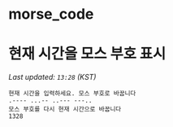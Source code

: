 # morse_code
# 현재 시간을 모스 부호 표시
<!-- MORSE_TIME_START -->
_Last updated: `13:28` (KST)_

```
현재 시간을 입력하세요. 모스 부호로 바꿉니다
.---- ...-- ..--- ---..
모스 부호를 다시 현재 시간으로 바꿉니다
1328
```
<!-- MORSE_TIME_END -->
